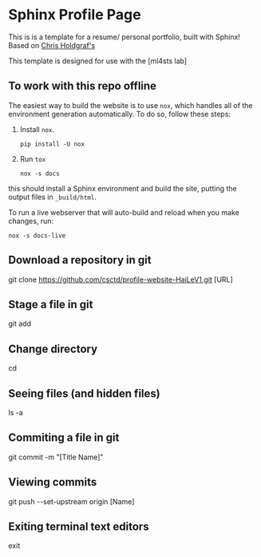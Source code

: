 # Sphinx Profile Page

This is is a template for a resume/ personal portfolio, built with Sphinx! Based on [Chris Holdgraf's](https://github.com/choldgraf/choldgraf.github.io)

This template is designed for use with the [ml4sts lab]
<!-- link instructions -->


## To work with this repo offline
The easiest way to build the website is to use `nox`, which handles all of the environment generation automatically.
To do so, follow these steps:

1. Install `nox`.

   ```shell
   pip install -U nox
   ```
2. Run `tox`

   ```shell
   nox -s docs
   ```

this should install a Sphinx environment and build the site, putting the output files in `_build/html`.

To run a live webserver that will auto-build and reload when you make changes, run:

```shell
nox -s docs-live
```
## Download a repository in git
git clone https://github.com/csctd/profile-website-HaiLeV1.git [URL]

## Stage a file in git
git add

## Change directory
cd

## Seeing files (and hidden files)
ls -a

## Commiting a file in git
git commit -m "[Title Name]"

## Viewing commits
git push --set-upstream origin [Name]

## Exiting terminal text editors
exit

